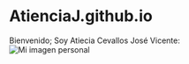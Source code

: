 # AtienciaJ.github.io
</head>
<body>
    <div class="welcome-text">
        Bienvenido; Soy Atiecia Cevallos José Vicente:
    </div>
    <img src=""https://i.imgur.com/cM7iSPc.jpg" alt="Mi imagen personal">
</body>
</html>
